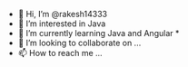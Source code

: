 - 👋 Hi, I’m @rakesh14333
- 👀 I’m interested in Java
- 🌱 I’m currently learning Java and Angular *
- 💞️ I’m looking to collaborate on ...
- 📫 How to reach me ...

<!---
rakesh14333/rakesh14333 is a ✨ special ✨ repository because its `README.md` (this file) appears on your GitHub profile.
You can click the Preview link to take a look at your changes.
--->
